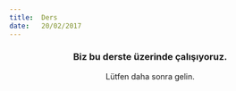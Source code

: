 ```yaml
---
title:  Ders
date:   20/02/2017
---
```


### <center>Biz bu derste üzerinde çalışıyoruz.</center>
<center>Lütfen daha sonra gelin.</center>